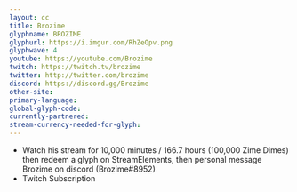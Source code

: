 ```yaml
---
layout: cc
title: Brozime
glyphname: BROZIME
glyphurl: https://i.imgur.com/RhZeOpv.png
glyphwave: 4
youtube: https://youtube.com/Brozime
twitch: https://twitch.tv/brozime
twitter: http://twitter.com/brozime
discord: https://discord.gg/Brozime
other-site: 
primary-language: 
global-glyph-code: 
currently-partnered: 
stream-currency-needed-for-glyph: 
---
```

* Watch his stream for 10,000 minutes / 166.7 hours (100,000 Zime Dimes) then redeem a glyph on StreamElements, then personal message Brozime on discord (Brozime#8952)
* Twitch Subscription
